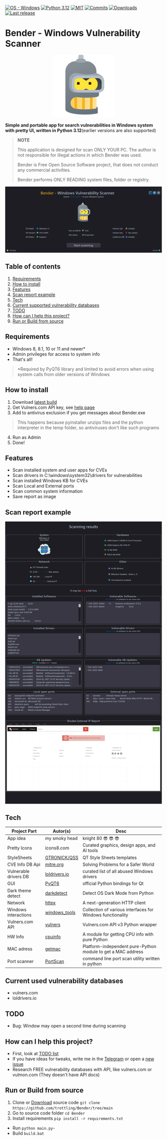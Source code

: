 [![OS - Windows](https://img.shields.io/badge/OS-Windows-blue?logo=windows&logoColor=white)](https://www.microsoft.com/")
[![Python 3.12](https://img.shields.io/badge/python-3.12-blue.svg)](https://www.python.org/downloads/)
[![MIT](https://img.shields.io/github/license/trottling/Bender)](https://github.com/trottling/Bender?tab=MIT-1-ov-file#)
[![Commits](https://img.shields.io/github/commit-activity/m/trottling/Bender)](https://github.com/trottling/Bender/commits/main/)
[![Downloads](https://img.shields.io/github/downloads/trottling/Bender/total)](https://github.com/trottling/Bender/releases/latest)
[![Last release](https://img.shields.io/github/v/release/trottling/Bender)](https://github.com/trottling/Bender/releases/latest)

# Bender - Windows Vulnerability Scanner

<div align="center">
  <img alt="page" src="https://raw.githubusercontent.com/trottling/Bender/main/media/bender.png" width="200"/>
</div>

**Simple and portable app for search vulnerabilities in Windows system with pretty UI, written in Python 3.12**(earlier versions are also supported)
> **NOTE**
>  
> This application is designed for scan ONLY YOUR PC. The author is not responsible for illegal actions in which Bender was used.
> 
> Bender is Free Open Source Software project, that does not conduct any commercial activities.
>
> Bender performs ONLY READING system files, folder or registry.

![START](https://raw.githubusercontent.com/trottling/Bender/main/media/start.png)

## Table of contents
1. [Requirements](https://github.com/trottling/Bender?tab=readme-ov-file#requirements)
2. [How to install](https://github.com/trottling/Bender?tab=readme-ov-file#how-to-install)
3. [Features](https://github.com/trottling/Bender?tab=readme-ov-file#features)
4. [Scan report example](https://github.com/trottling/Bender/tree/main#scan-report-example)
5. [Tech](https://github.com/trottling/Bender?tab=readme-ov-file#tech)
6. [Current supported vulnerability databases](https://github.com/trottling/Bender?tab=readme-ov-file#current-supported-vulnerability-databases-for-scanning)
7. [TODO](https://github.com/trottling/Bender?tab=readme-ov-file#todo)
8. [How can I help this project?](https://github.com/trottling/Bender?tab=readme-ov-file#how-can-i-help-this-project)
9. [Run or Build from source](https://github.com/trottling/Bender/edit/main/README.md#run-or-build-from-source)

## Requirements
- Windows 8, 8.1, 10 or 11 and newer*
- Admin privileges for access to system info
- That's all!  
> *Required by PyQT6 library and limited to avoid errors when using system calls from older versions of Windows

## How to install
1. Download [latest build](https://github.com/trottling/Bender/releases/latest)
2. Get Vulners.com API key, see [help page](https://github.com/trottling/Bender/blob/main/VULNERS-API-KEY-HELP.md)
3. Add to antivirus exclusion if you get messages about Bender.exe
  > This happens because pyinstaller unzips files and the python interpreter in the temp folder, so antiviruses don't like such programs
4. Run as Admin
5. Done!


## Features

- Scan installed system and user apps for CVEs
- Scan drivers in C:\windows\system32\drivers for vulnerabilities
- Scan installed Windows KB for CVEs
- Scan Local and External ports
- Scan common system information
- Save report as image

## Scan report example
![image](https://raw.githubusercontent.com/trottling/Bender/main/media/scan_result.png)

## Tech

| Project Part          | Autor(s)        | Desc                                                         |
|-----------------------|-----------------|--------------------------------------------------------------|
| App idea              | my smoky head   | knight 80 😎 😎 😎                                           |
| Pretty Icons          | icons8.com      | Curated graphics, design apps, and AI tools                  |
| StyleSheets           | [GTRONICK/QSS]  | QT Style Sheets templates                                    |
| CVE Info DB Api       | [mitre.org]     | Solving Problems for a Safer World                           |
| Vulnerable drivers DB | [loldrivers.io] | curated list of all abused Windows drivers                   |
| GUI                   | [PyQT6]         | official Python bindings for Qt                              |
| Dark theme detect     | [darkdetect]    | Detect OS Dark Mode from Python                              |
| Network               | [httpx]         | A next-generation HTTP client                                |
| Windows interactions  | [windows_tools] | Collection of various interfaces for Windows functionality   |
| Vulners.com API       | [vulners]       | Vulners.com API v3 Python wrapper                            |
| HW Info               | [cpuinfo]       | A module for getting CPU info with pure Python               |
| MAC adress            | [getmac]        | Platform-independent pure-Python module to get a MAC address |
| Port scanner          | [PortScan]      | command line port scan utility written in python             |

## Current used vulnerability databases
  
- vulners.com
- loldrivers.io

## TODO
- Bug: Window may open a second time during scanning

## How can I help this project?
- First, look at [TODO list](https://github.com/trottling/Bender/tree/main#todo)
- If you have ideas for tweaks, write me in the [Telegram](https://t.me/trottling) or open a [new issue](https://github.com/trottling/Bender/issues/new/choose)
- Research FREE vulnerability databases with API, like vulners.com or vulmon.com (They doesn't have API docs)

## Run or Build from source
1. Clone or [Download](https://github.com/trottling/Bender/archive/refs/heads/main.zip) source code
`git clone https://github.com/trottling/Bender/tree/main`
2. Go to source code folder
`cd Bender`
3. Install requirements
`pip install -r requirements.txt`
- Run
`python main.py`-
- Build
`build.bat`

[//]: # (These are reference links used in the body of this note and get stripped out when the markdown processor does its job. There is no need to format nicely because it shouldn't be seen. Thanks SO - http://stackoverflow.com/questions/4823468/store-comments-in-markdown-syntax)
    
   [PyQT6]: <https://doc.qt.io/qtforpython-6/>
   [windows_tools]: <https://github.com/netinvent/windows_tools>
   [httpx]: <https://www.python-httpx.org/>
   [vulners]: <https://pypi.org/project/vulners/>
   [darkdetect]: <https://github.com/albertosottile/darkdetect>
   [GTRONICK/QSS]: <github.com/GTRONICK/QSS>
   [mitre.org]: <mitre.org>
   [loldrivers.io]: <loldrivers.io>
   [cpuinfo]: <https://github.com/workhorsy/py-cpuinfo>
   [getmac]: <https://github.com/GhostofGoes/getmac>
   [PortScan]: <https://github.com/Aperocky/PortScan>
